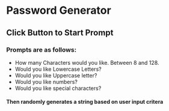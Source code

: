 # Password Generator

## Click Button to Start Prompt
### Prompts are as follows:
* How many Characters would you like. Between 8 and 128.
* Would you like Lowercase Letters?
* Would you like Uppercase letter?
* Would you like numbers?
* Would you like special characters?
#### Then randomly generates a string based on user input critera

